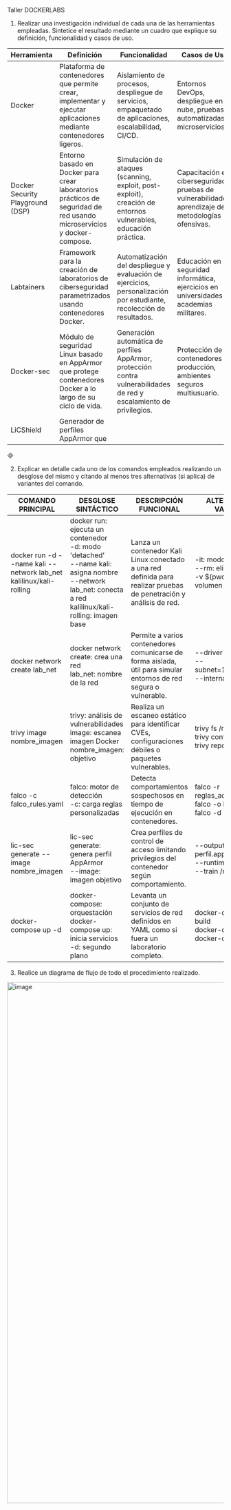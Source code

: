 Taller DOCKERLABS

1.	Realizar una investigación individual de cada una de las herramientas empleadas. Sintetice el resultado mediante un cuadro que explique su definición, funcionalidad y casos de uso.

| Herramienta                | Definición                                                                                          | Funcionalidad                                                                                           | Casos de Uso                                                                                       |
|----------------------------|-----------------------------------------------------------------------------------------------------|---------------------------------------------------------------------------------------------------------|----------------------------------------------------------------------------------------------------|
| Docker                     | Plataforma de contenedores que permite crear, implementar y ejecutar aplicaciones mediante contenedores ligeros. | Aislamiento de procesos, despliegue de servicios, empaquetado de aplicaciones, escalabilidad, CI/CD.    | Entornos DevOps, despliegue en la nube, pruebas automatizadas, microservicios.                     |
| Docker Security Playground (DSP) | Entorno basado en Docker para crear laboratorios prácticos de seguridad de red usando microservicios y docker-compose. | Simulación de ataques (scanning, exploit, post-exploit), creación de entornos vulnerables, educación práctica. | Capacitación en ciberseguridad, pruebas de vulnerabilidades, aprendizaje de metodologías ofensivas. |
| Labtainers                 | Framework para la creación de laboratorios de ciberseguridad parametrizados usando contenedores Docker. | Automatización del despliegue y evaluación de ejercicios, personalización por estudiante, recolección de resultados. | Educación en seguridad informática, ejercicios en universidades y academias militares.             |
| Docker-sec                 | Módulo de seguridad Linux basado en AppArmor que protege contenedores Docker a lo largo de su ciclo de vida. | Generación automática de perfiles AppArmor, protección contra vulnerabilidades de red y escalamiento de privilegios. | Protección de contenedores en producción, ambientes seguros multiusuario.                          |
| LiCShield                  | Generador de perfiles AppArmor que


2.	Explicar en detalle cada uno de los comandos empleados realizando un desglose del mismo y citando al menos tres alternativas (si aplica) de variantes del comando.


| COMANDO PRINCIPAL | DESGLOSE SINTÁCTICO | DESCRIPCIÓN FUNCIONAL | ALTERNATIVAS / VARIANTES |
|-------------------|---------------------|-----------------------|--------------------------|
| docker run -d --name kali --network lab_net kalilinux/kali-rolling | docker run: ejecuta un contenedor <br> -d: modo 'detached' <br> --name kali: asigna nombre <br> --network lab_net: conecta a red <br> kalilinux/kali-rolling: imagen base | Lanza un contenedor Kali Linux conectado a una red definida para realizar pruebas de penetración y análisis de red. | -it: modo interactivo <br> --rm: elimina al salir <br> -v $(pwd):/data: monta volumen |
| docker network create lab_net | docker network create: crea una red <br> lab_net: nombre de la red | Permite a varios contenedores comunicarse de forma aislada, útil para simular entornos de red segura o vulnerable. | --driver bridge <br> --subnet=192.168.1.0/24 <br> --internal |
| trivy image nombre_imagen | trivy: análisis de vulnerabilidades <br> image: escanea imagen Docker <br> nombre_imagen: objetivo | Realiza un escaneo estático para identificar CVEs, configuraciones débiles o paquetes vulnerables. | trivy fs /ruta <br> trivy config /ruta <br> trivy repo https://... |
| falco -c falco_rules.yaml | falco: motor de detección <br> -c: carga reglas personalizadas | Detecta comportamientos sospechosos en tiempo de ejecución en contenedores. | falco -r reglas_adicionales.yaml <br> falco -o log_stderr=true <br> falco -d |
| lic-sec generate --image nombre_imagen | lic-sec generate: genera perfil AppArmor <br> --image: imagen objetivo | Crea perfiles de control de acceso limitando privilegios del contenedor según comportamiento. | --output perfil.apparmor <br> --runtime=60 <br> --train /ruta |
| docker-compose up -d | docker-compose: orquestación <br> docker-compose up: inicia servicios <br> -d: segundo plano | Levanta un conjunto de servicios de red definidos en YAML como si fuera un laboratorio completo. | docker-compose up --build <br> docker-compose down <br> docker-compose logs |


3.	Realice un diagrama de flujo de todo el procedimiento realizado.

<img width="900" height="1210" alt="image" src="https://github.com/user-attachments/assets/b39cab5e-6b7d-4668-9ce5-0aa07cafe24e" />
